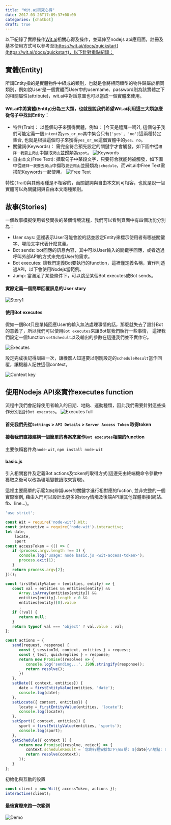 ```yaml
---
title: "Wit.ai研究心得"
date: 2017-03-26T17:09:37+08:00
categories: [chatbot]
draft: true
---
```

以下紀錄了實際操作[Wit.ai](https://wit.ai/)相關心得及操作，並延伸至nodejs api應用面，註冊及基本使用方式可以參考至[https://wit.ai/docs/quickstart](https://wit.ai/docs/quickstart)，以下針對重點紀錄：
<!--more-->
## 實體(Entity)
所謂Entity指的是實體物件中組成的類別，也就是會將相同類型的物件歸屬於相同類別，例如說User是一個實體而User中的username、password則為該實體之下的相關屬性(attribute)，wit.ai中對話意圖也可以當成一個實體來使用。

#### Wit.ai中將實體(Entity)分為三大類，也就是說我們希望Wit.ai利用這三大類怎麼從句子中找出Entity：
- 特性(Trait)： 以整個句子來獲得實體，例如： [今天是禮拜一嗎?], 這個句子我們可能定義一個`intent`為`yes_or_no`其中集合只有`['yes', 'no']`這兩種特定集合, 也就是根據這個句子來獲得`yes_or_no`這個實體中的`yes`、`no`。
- 關鍵詞(Keywords)： 需完全符合預先設定的關鍵字才會觸發，如下圖中從`禮拜一我要去爬山`中擷取`爬山`並歸類為`spot`。
![Keywords](/images/wit-ai/keywords.gif)
- 自由本文(Free Text): 擷取句子中某段文字，只要符合就能夠被觸發，如下圖中從`禮拜一我要去爬山`中擷取`要去爬山`並歸類為`schedule`，而wit.ai中Free Text需搭配Keywords一起使用。
![Free Text](/images/wit-ai/free_text.gif)

特性(Trait)與其他兩種是不相容的，而關鍵詞與自由本文則可相容，也就是說一個實體可以為關鍵詞與自由本文兩種類別。

## 故事(Stories)
一個故事模擬使用者發問後的某個情境流程，我們可以看到頁面中有四個功能分別為：
- User says: 這裡表示User可能會說的話並設定Entity來標示使用者有哪些關鍵字、哪段文字代表什麼意義。
- Bot sends: bot回應的訊息內容，其中可以User輸入的關鍵字回應，或者透過呼叫外部API的方式來完成User的需求。
- Bot executes: 讓我們定義Bot要執行的function，這裡僅定義名稱，實作則透過API，以下會使用Nodejs當範例。
- Jump: 當滿足了某些條件下，可以跳至某個Bot executes或Bot sends。

#### 實際定義一個簡單回覆訊息的User story
![Story1](/images/wit-ai/story1.gif)

#### 使用Bot executes
假如一個Bot只是單純回應User的輸入無法處理事情的話，那麼就失去了設計Bot的意義了，所以我們可以使用`Bot executes`來讓Bot幫我們執行一些事情，
這裡我們設定一個function `setSchedult`以及輸出的參數在這邊我們並不實作它。

![Executes](/images/wit-ai/executes1.gif)

設定完成後記得訓練一次，讓機器人知道要以剛剛設定的`scheduleResult`當作回覆，讓機器人記住這個context。

![Context key](/images/wit-ai/context_key.gif)

## 使用Nodejs API來實作executes function
流程中我們會記錄使用者輸入的日期、地點、運動種類，因此我們需要針對這些操作分別設計`Bot executes`。
![Executes full](/images/wit-ai/executes_full.gif)

#### 首先我們先從`Settings` > `API Details` > `Server Access Token` 取得token

#### 接著我們直接建構一個簡單的專案來實作`Bot executes`相關的function
主要依賴套件為`node-wit`, `npm install node-wit`

#### basic.js
引入相關套件及定義Bot actions及token的取得方式(這邊先由終端機命令參數中獲取之後可以改為環境變數讀取來實現)。

這裡主要簡單的示範如何辨識user的關鍵字進行相對應的fuction, 並非完整的一個實際案例, 藉由入門可以設計出更多的story情境及後端API讓其他媒體串接(網站、fb、line...)。

```javascript
'use strict';

const Wit = require('node-wit').Wit;
const interactive = require('node-wit').interactive;
let date,
    locate,
    sport
const accessToken = (() => {
   if (process.argv.length !== 3) {
      console.log('usage: node basic.js <wit-access-token>');
      process.exit(1);
   }
   return process.argv[2];
})();

const firstEntityValue = (entities, entity) => {
   const val = entities && entities[entity] &&
      Array.isArray(entities[entity]) &&
      entities[entity].length > 0 &&
      entities[entity][0].value
      ;
   if (!val) {
      return null;
   }
   return typeof val === 'object' ? val.value : val;
};

const actions = {
   send(request, response) {
      const { sessionId, context, entities } = request;
      const { text, quickreplies } = response;
      return new Promise((resolve) => {
         console.log('sending...', JSON.stringify(response));
         return resolve();
      })
   },
   setDate({ context, entities}) {
      date = firstEntityValue(entities, 'date');
      console.log(date);
   },
   setLocate({ context, entities}) {
      locate = firstEntityValue(entities, 'locate');
      console.log(locate);
   },
   setSport({ context, entities}) {
      sport = firstEntityValue(entities, 'sports');
      console.log(sport);
   },
   getSchedule({ context }) {
      return new Promise((resolve, reject) => {
         context.scheduleResult = `您的行程安排如下\n日期: ${date}\n地點: ${locate}\n${sport}`; // we should call a real API here - See more at: http://blog.techbridge.cc/2016/07/02/ChatBot-with-Wit/#sthash.oPdsTDNV.dpuf
         return resolve(context);
      });
   }
};
```

初始化與互動的設置

```javascript
const client = new Wit({ accessToken, actions });
interactive(client);
```

#### 最後實際來跑一次範例
![Demo](/images/wit-ai/demo.gif)